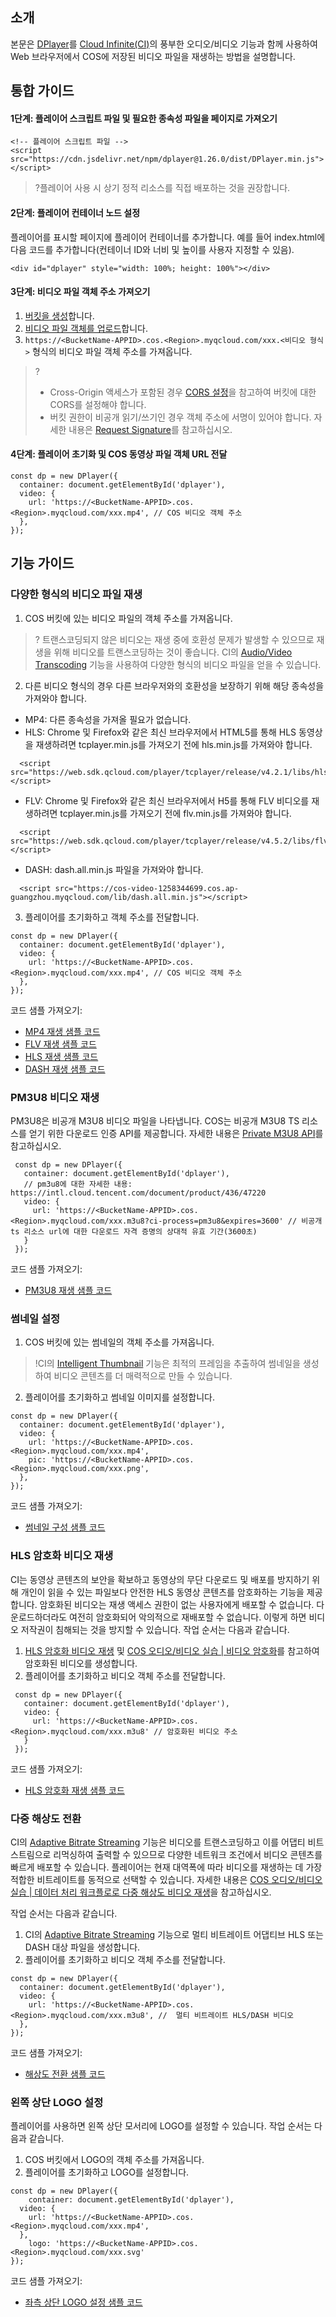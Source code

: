 ## 소개

본문은 [DPlayer](https://dplayer.js.org/)를 [Cloud Infinite(CI)](https://www.tencentcloud.com/document/product/1045/46980)의 풍부한 오디오/비디오 기능과 함께 사용하여 Web 브라우저에서 COS에 저장된 비디오 파일을 재생하는 방법을 설명합니다.

## 통합 가이드

#### 1단계: 플레이어 스크립트 파일 및 필요한 종속성 파일을 페이지로 가져오기
```
<!-- 플레이어 스크립트 파일 -->
<script src="https://cdn.jsdelivr.net/npm/dplayer@1.26.0/dist/DPlayer.min.js"></script>
```
>?플레이어 사용 시 상기 정적 리소스를 직접 배포하는 것을 권장합니다.

#### 2단계: 플레이어 컨테이너 노드 설정
플레이어를 표시할 페이지에 플레이어 컨테이너를 추가합니다. 예를 들어 index.html에 다음 코드를 추가합니다(컨테이너 ID와 너비 및 높이를 사용자 지정할 수 있음).
```
<div id="dplayer" style="width: 100%; height: 100%"></div>
```

#### 3단계: 비디오 파일 객체 주소 가져오기
1. [버킷을 생성](https://intl.cloud.tencent.com/document/product/436/13309)합니다.
2. [비디오 파일 객체를 업로드](https://intl.cloud.tencent.com/document/product/436/13321)합니다.
3. `https://<BucketName-APPID>.cos.<Region>.myqcloud.com/xxx.<비디오 형식>` 형식의 비디오 파일 객체 주소를 가져옵니다.

>?
> - Cross-Origin 액세스가 포함된 경우 [CORS 설정](https://intl.cloud.tencent.com/document/product/436/13318)을 참고하여 버킷에 대한 CORS를 설정해야 합니다.
> - 버킷 권한이 비공개 읽기/쓰기인 경우 객체 주소에 서명이 있어야 합니다. 자세한 내용은 [Request Signature](https://intl.cloud.tencent.com/document/product/436/7778)를 참고하십시오.

#### 4단계: 플레이어 초기화 및 COS 동영상 파일 객체 URL 전달
```
const dp = new DPlayer({
  container: document.getElementById('dplayer'),
  video: {
  	url: 'https://<BucketName-APPID>.cos.<Region>.myqcloud.com/xxx.mp4', // COS 비디오 객체 주소
  },
});
```

## 기능 가이드

[](id:1)
### 다양한 형식의 비디오 파일 재생

1. COS 버킷에 있는 비디오 파일의 객체 주소를 가져옵니다.
>? 트랜스코딩되지 않은 비디오는 재생 중에 호환성 문제가 발생할 수 있으므로 재생을 위해 비디오를 트랜스코딩하는 것이 좋습니다. CI의 [Audio/Video Transcoding](https://intl.cloud.tencent.com/document/product/1045/49543) 기능을 사용하여 다양한 형식의 비디오 파일을 얻을 수 있습니다.
2. 다른 비디오 형식의 경우 다른 브라우저와의 호환성을 보장하기 위해 해당 종속성을 가져와야 합니다.
 - MP4: 다른 종속성을 가져올 필요가 없습니다.
 - HLS: Chrome 및 Firefox와 같은 최신 브라우저에서 HTML5를 통해 HLS 동영상을 재생하려면 tcplayer.min.js를 가져오기 전에 hls.min.js를 가져와야 합니다.
```
  <script src="https://web.sdk.qcloud.com/player/tcplayer/release/v4.2.1/libs/hls.min.0.13.2m.js"></script>
```
 - FLV: Chrome 및 Firefox와 같은 최신 브라우저에서 H5를 통해 FLV 비디오를 재생하려면 tcplayer.min.js를 가져오기 전에 flv.min.js를 가져와야 합니다.
```
  <script src="https://web.sdk.qcloud.com/player/tcplayer/release/v4.5.2/libs/flv.min.1.6.2.js"></script>
```
 - DASH: dash.all.min.js 파일을 가져와야 합니다.
```
  <script src="https://cos-video-1258344699.cos.ap-guangzhou.myqcloud.com/lib/dash.all.min.js"></script>
```
3. 플레이어를 초기화하고 객체 주소를 전달합니다.
```
const dp = new DPlayer({
  container: document.getElementById('dplayer'),
  video: {
  	url: 'https://<BucketName-APPID>.cos.<Region>.myqcloud.com/xxx.mp4', // COS 비디오 객체 주소
  },
});
```

코드 샘플 가져오기:
- [MP4 재생 샘플 코드](https://github.com/tencentyun/cos-demo/blob/main/cos-video/examples/web/dplayer/mp4.html)
- [FLV 재생 샘플 코드](https://github.com/tencentyun/cos-demo/blob/main/cos-video/examples/web/dplayer/flv.html)
- [HLS 재생 샘플 코드](https://github.com/tencentyun/cos-demo/blob/main/cos-video/examples/web/dplayer/m3u8.html)
- [DASH 재생 샘플 코드](https://github.com/tencentyun/cos-demo/blob/main/cos-video/examples/web/dplayer/dash.html)

[](id:2)
### PM3U8 비디오 재생
PM3U8은 비공개 M3U8 비디오 파일을 나타냅니다. COS는 비공개 M3U8 TS 리소스를 얻기 위한 다운로드 인증 API를 제공합니다. 자세한 내용은 [Private M3U8 API](https://intl.cloud.tencent.com/document/product/436/47220)를 참고하십시오.
```
 const dp = new DPlayer({
   container: document.getElementById('dplayer'),
   // pm3u8에 대한 자세한 내용: https://intl.cloud.tencent.com/document/product/436/47220
   video: {
     url: 'https://<BucketName-APPID>.cos.<Region>.myqcloud.com/xxx.m3u8?ci-process=pm3u8&expires=3600' // 비공개 ts 리소스 url에 대한 다운로드 자격 증명의 상대적 유효 기간(3600초)
   }
 });
```
코드 샘플 가져오기:
- [PM3U8 재생 샘플 코드](https://github.com/tencentyun/cos-demo/blob/main/cos-video/examples/web/dplayer/pm3u8.html)

[](id:3)
### 썸네일 설정
1. COS 버킷에 있는 썸네일의 객체 주소를 가져옵니다.
>!CI의 [Intelligent Thumbnail](https://intl.cloud.tencent.com/document/product/1045/47740) 기능은 최적의 프레임을 추출하여 썸네일을 생성하여 비디오 콘텐츠를 더 매력적으로 만들 수 있습니다.
2. 플레이어를 초기화하고 썸네일 이미지를 설정합니다.
```
const dp = new DPlayer({
  container: document.getElementById('dplayer'),
  video: {
    url: 'https://<BucketName-APPID>.cos.<Region>.myqcloud.com/xxx.mp4',
    pic: 'https://<BucketName-APPID>.cos.<Region>.myqcloud.com/xxx.png',
  },
});
```

코드 샘플 가져오기:
- [썸네일 구성 샘플 코드](https://github.com/tencentyun/cos-demo/blob/main/cos-video/examples/web/dplayer/poster.html)

[](id:4)
### HLS 암호화 비디오 재생
CI는 동영상 콘텐츠의 보안을 확보하고 동영상의 무단 다운로드 및 배포를 방지하기 위해 개인이 읽을 수 있는 파일보다 안전한 HLS 동영상 콘텐츠를 암호화하는 기능을 제공합니다. 암호화된 비디오는 재생 액세스 권한이 없는 사용자에게 배포할 수 없습니다. 다운로드하더라도 여전히 암호화되어 악의적으로 재배포할 수 없습니다. 이렇게 하면 비디오 저작권이 침해되는 것을 방지할 수 있습니다.
작업 순서는 다음과 같습니다.
1. [HLS 암호화 비디오 재생](https://intl.cloud.tencent.com/document/product/436/48293) 및 [COS 오디오/비디오 실습 | 비디오 암호화](https://mp.weixin.qq.com/s/4f-GKyAG0S-FcZ2BZCn7jA)를 참고하여 암호화된 비디오를 생성합니다.
2. 플레이어를 초기화하고 비디오 객체 주소를 전달합니다.
```
 const dp = new DPlayer({
   container: document.getElementById('dplayer'),
   video: {
     url: 'https://<BucketName-APPID>.cos.<Region>.myqcloud.com/xxx.m3u8' // 암호화된 비디오 주소
   }
 });
```


코드 샘플 가져오기:
- [HLS 암호화 재생 샘플 코드](https://github.com/tencentyun/cos-demo/blob/main/cos-video/examples/web/dplayer/m3u8.html)

[](id:5)
### 다중 해상도 전환

CI의 [Adaptive Bitrate Streaming](https://intl.cloud.tencent.com/document/product/1045/47745) 기능은 비디오를 트랜스코딩하고 이를 어댑티 비트스트림으로 리먹싱하여 출력할 수 있으므로 다양한 네트워크 조건에서 비디오 콘텐츠를 빠르게 배포할 수 있습니다. 플레이어는 현재 대역폭에 따라 비디오를 재생하는 데 가장 적합한 비트레이트를 동적으로 선택할 수 있습니다. 자세한 내용은 [COS 오디오/비디오 실습 | 데이터 처리 워크플로로 다중 해상도 비디오 재생](https://mp.weixin.qq.com/s/THUhur1FV_55T9zzqT2MFQ)을 참고하십시오.

작업 순서는 다음과 같습니다.
1. CI의 [Adaptive Bitrate Streaming](https://intl.cloud.tencent.com/document/product/1045/47745) 기능으로 멀티 비트레이트 어댑티브 HLS 또는 DASH 대상 파일을 생성합니다.
2. 플레이어를 초기화하고 비디오 객체 주소를 전달합니다.
```
const dp = new DPlayer({
  container: document.getElementById('dplayer'),
  video: {
  	url: 'https://<BucketName-APPID>.cos.<Region>.myqcloud.com/xxx.m3u8', //  멀티 비트레이트 HLS/DASH 비디오
  },
});
```

코드 샘플 가져오기:
- [해상도 전환 샘플 코드](https://github.com/tencentyun/cos-demo/blob/main/cos-video/examples/web/dplayer/multiDefinition.html)

[](id:6)
### 왼쪽 상단 LOGO 설정
플레이어를 사용하면 왼쪽 상단 모서리에 LOGO를 설정할 수 있습니다.
작업 순서는 다음과 같습니다.
1. COS 버킷에서 LOGO의 객체 주소를 가져옵니다.
2. 플레이어를 초기화하고 LOGO를 설정합니다.
```
const dp = new DPlayer({
	container: document.getElementById('dplayer'),
  video: {
  	url: 'https://<BucketName-APPID>.cos.<Region>.myqcloud.com/xxx.mp4',
  },
	logo: 'https://<BucketName-APPID>.cos.<Region>.myqcloud.com/xxx.svg'
});
```

코드 샘플 가져오기:
- [좌측 상단 LOGO 설정 샘플 코드](https://github.com/tencentyun/cos-demo/blob/main/cos-video/examples/web/dplayer/logo.html)


